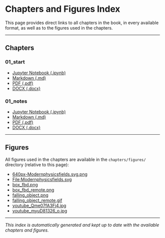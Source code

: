 # Chapters and Figures Index

This page provides direct links to all chapters in the book, in every available format, as well as to the figures used in the chapters.

---

## Chapters

### 01_start
- [Jupyter Notebook (.ipynb)](../notebooks/01_start.ipynb)
- [Markdown (.md)](../chapters/01_start.md)
- [PDF (.pdf)](../chapters/01_start.pdf)
- [DOCX (.docx)](../chapters/01_start.docx)

### 01_notes
- [Jupyter Notebook (.ipynb)](../notebooks/01_notes.ipynb)
- [Markdown (.md)](../chapters/01_notes.md)
- [PDF (.pdf)](../chapters/01_notes.pdf)
- [DOCX (.docx)](../chapters/01_notes.docx)

---

## Figures

All figures used in the chapters are available in the `chapters/figures/` directory (relative to this page):

- [640px-Modernphysicsfields.svg.png](../chapters/figures/640px-Modernphysicsfields.svg.png)
- [File:Modernphysicsfields.svg](../chapters/figures/File:Modernphysicsfields.svg)
- [box_fbd.png](../chapters/figures/box_fbd.png)
- [box_fbd_remote.png](../chapters/figures/box_fbd_remote.png)
- [falling_object.png](../chapters/figures/falling_object.png)
- [falling_object_remote.gif](../chapters/figures/falling_object_remote.gif)
- [youtube_Qme07fA3Fj4.jpg](../chapters/figures/youtube_Qme07fA3Fj4.jpg)
- [youtube_myuD81326_o.jpg](../chapters/figures/youtube_myuD81326_o.jpg)

---

*This index is automatically generated and kept up to date with the available chapters and figures.*